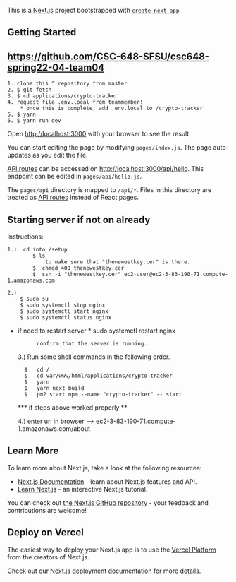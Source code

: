 This is a [Next.js](https://nextjs.org/) project bootstrapped with [`create-next-app`](https://github.com/vercel/next.js/tree/canary/packages/create-next-app).

## Getting Started

## https://github.com/CSC-648-SFSU/csc648-spring22-04-team04

    1. clone this ^ repository from master
    2. $ git fetch
    3. $ cd applications/crypto-tracker
    4. request file .env.local from teammember! 
        * once this is complete, add .env.local to /crypto-tracker
    5. $ yarn
    6. $ yarn run dev


Open [http://localhost:3000](http://localhost:3000) with your browser to see the result.

You can start editing the page by modifying `pages/index.js`. The page auto-updates as you edit the file.

[API routes](https://nextjs.org/docs/api-routes/introduction) can be accessed on [http://localhost:3000/api/hello](http://localhost:3000/api/hello). This endpoint can be edited in `pages/api/hello.js`.

The `pages/api` directory is mapped to `/api/*`. Files in this directory are treated as [API routes](https://nextjs.org/docs/api-routes/introduction) instead of React pages.




## Starting server if not on already
Instructions:

	1.)	 cd into /setup
			$ ls 
				to make sure that "thenewestkey.cer" is there. 
			$  chmod 400 thenewestkey.cer
			$  ssh -i "thenewestkey.cer" ec2-user@ec2-3-83-190-71.compute-1.amazonaws.com

	2.) 
		$ sudo su
		$ sudo systemctl stop nginx
		$ sudo systemctl start nginx
		$ sudo systemctl status nginx
			
	
* if need to restart server *
		sudo systemctl restart nginx

			confirm that the server is running.

	3.) Run some shell commands in the following order. 

		

		$   cd /
		$   cd var/www/html/applications/crypto-tracker
		$   yarn
		$   yarn next build
		$   pm2 start npm --name "crypto-tracker" -- start
	


 	*** if steps above worked properly **



 	4.)  enter url in browser --> ec2-3-83-190-71.compute-1.amazonaws.com/about





## Learn More

To learn more about Next.js, take a look at the following resources:

- [Next.js Documentation](https://nextjs.org/docs) - learn about Next.js features and API.
- [Learn Next.js](https://nextjs.org/learn) - an interactive Next.js tutorial.

You can check out [the Next.js GitHub repository](https://github.com/vercel/next.js/) - your feedback and contributions are welcome!

## Deploy on Vercel

The easiest way to deploy your Next.js app is to use the [Vercel Platform](https://vercel.com/new?utm_medium=default-template&filter=next.js&utm_source=create-next-app&utm_campaign=create-next-app-readme) from the creators of Next.js.

Check out our [Next.js deployment documentation](https://nextjs.org/docs/deployment) for more details.


